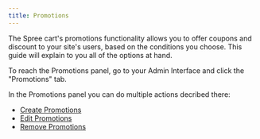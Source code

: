 ```yaml
---
title: Promotions
---
```


The Spree cart's promotions functionality allows you to offer coupons and discount to your site's users, based on the conditions you choose. This guide will explain to you all of the options at hand.

To reach the Promotions panel, go to your Admin Interface and click the "Promotions" tab.

In the Promotions panel you can do multiple actions decribed there:

* [Create Promotions](/user/promotions/creating_promotions.html)
* [Edit Promotions](/user/promotions/editing_promotions.html)
* [Remove Promotions](/user/promotions/removing_promotions.html)
